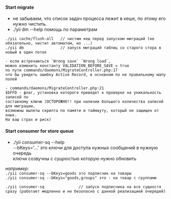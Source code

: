 #### Start migrate
- не забываем, что список задач процесса лежит в кеше, по этому его нужно чистить.
- ./yii dm --help помощь по параметрам

```
./yii cache/flush-all   // чистим кеш перед запуском миграций (не обязательно, чистит автоматом, но ...)
./yii dm                // запуск миграций таблиц со старого стора в новый в один поток

- если встречаються `Wrong save` `Wrong load`,  
можно изменить константу VALIDATION_BEFORE_SAVE = true
по пути commands/daemons/MigrateController.php:17
что бы увидеть ошибку Active Record, в основном по не правильному мапу полей

- commands/daemons/MigrateController.php:21
$bFFD - флаг, установка которого приведет к проверке на уникальность записей по
составному ключю (ОСТОРОЖНО!! при наличии большого количества записей для миграции, 
возможны вылеты скрипта по памяти и таймауту, который не защищен от оных. 
На ваш страх и риск)
```

#### Start consumer for store queue   
- ./yii consumer-sq --help   
--bKeys='...'   это ключи для доступа нужных сообщений в нужную очередь   
ключи созвучны с сущностью которую нужно обновить   
  
_например_:  
``./yii consumer-sq --bKeys=goods это подписчик на товары``   
``./yii consumer-sq --bKeys="goods,groups" это - на товар с группами``
```
./yii consumer-sq               // запуск подписчика на все сущностя сразу (работает медленно и не безопасно с данной реализацией очередей)

```
